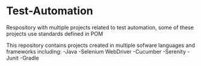 # Test-Automation
Respository with multiple projects related to test automation, some of these projects use standards defined in POM 

This repository contains projects created in multiple sofware languages and frameworks including:
-Java
-Selenium WebDriver
-Cucumber
-Serenity
-Junit
-Gradle